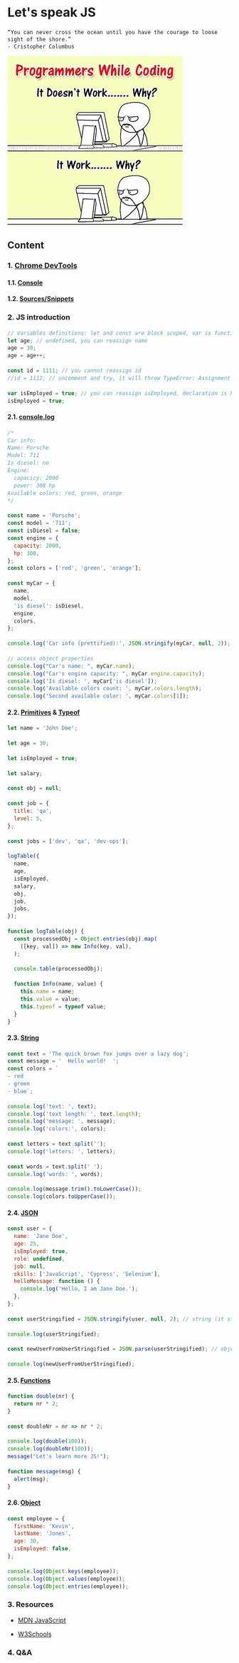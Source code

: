 # Let's speak JS

```text
“You can never cross the ocean until you have the courage to loose sight of the shore.”    
- Cristopher Columbus
```

![](../resource/image/works_why.jpg)

## Content

### 1. [Chrome DevTools](https://developer.chrome.com/docs/devtools)

#### 1.1. [Console](https://developer.chrome.com/docs/devtools/console)

#### 1.2. [Sources/Snippets](https://developer.chrome.com/docs/devtools/javascript/snippets)

### 2. JS introduction

```javascript
// Variables definitions: let and const are block scoped, var is function scoped.
let age; // undefined, you can reassign name
age = 30;
age = age++;

const id = 1111; // you cannot reassign id
//id = 1112; // uncomment and try, it will throw TypeError: Assignment to constant variable

var isEmployed = true; // you can reassign isEmployed, declaration is hoisted
isEmployed = true;
```

#### 2.1. [console.log](https://developer.mozilla.org/en-US/docs/Web/API/console/log_static)

```javascript
/*
Car info:
Name: Porsche
Model: 711
Is diesel: no
Engine:
  capacicy: 2000
  power: 300 hp
Available colors: red, green, orange
*/

const name = 'Porsche';
const model = '711';
const isDiesel = false;
const engine = {
  capacity: 2000,
  hp: 300,
};
const colors = ['red', 'green', 'orange'];

const myCar = {
  name,
  model,
  'is diesel': isDiesel,
  engine,
  colors,
};

console.log('Car info (prettified):', JSON.stringify(myCar, null, 2));

// access object properties
console.log("Car's name: ", myCar.name);
console.log("Car's engine capacity: ", myCar.engine.capacity);
console.log('Is diesel: ', myCar['is diesel']);
console.log('Available colors count: ', myCar.colors.length);
console.log('Second available color: ', myCar.colors[1]);
```

#### 2.2. [Primitives](https://developer.mozilla.org/en-US/docs/Glossary/Primitive) & [Typeof](https://developer.mozilla.org/en-US/docs/Web/JavaScript/Reference/Operators/typeof)

```javascript
let name = 'John Doe';

let age = 30;

let isEmployed = true;

let salary;

const obj = null;

const job = {
  title: 'qa',
  level: 5,
};

const jobs = ['dev', 'qa', 'dev-ops'];

logTable({
  name,
  age,
  isEmployed,
  salary,
  obj,
  job,
  jobs,
});

function logTable(obj) {
  const processedObj = Object.entries(obj).map(
    ([key, val]) => new Info(key, val),
  );

  console.table(processedObj);

  function Info(name, value) {
    this.name = name;
    this.value = value;
    this.typeof = typeof value;
  }
}
```

#### 2.3. [String](https://developer.mozilla.org/en-US/docs/Web/JavaScript/Reference/Global_Objects/String)

```javascript
const text = 'The quick brown fox jumps over a lazy dog';
const message = '  Hello world!  ';
const colors = `
- red
- green
- blue`;

console.log('text: ', text);
console.log('text length: ', text.length);
console.log('message: ', message);
console.log('colors:', colors);

const letters = text.split('');
console.log('letters: ', letters);

const words = text.split(' ');
console.log('words: ', words);

console.log(message.trim().toLowerCase());
console.log(colors.toUpperCase());
```

#### 2.4. [JSON](https://developer.mozilla.org/en-US/docs/Web/JavaScript/Reference/Global_Objects/JSON)

```javascript
const user = {
  name: 'Jane Doe',
  age: 25,
  isEmployed: true,
  role: undefined,
  job: null,
  skills: ['JavaScript', 'Cypress', 'Selenium'],
  helloMessage: function () {
    console.log('Hello, I am Jane Doe.');
  },
};

const userStringified = JSON.stringify(user, null, 2); // string (it strips undefined and functions values)

console.log(userStringified);

const newUserFromUserStringified = JSON.parse(userStringified); // object

console.log(newUserFromUserStringified);
```

#### 2.5. [Functions](https://developer.mozilla.org/en-US/docs/Web/JavaScript/Guide/Functions)

```javascript
function double(nr) {
  return nr * 2;
}

const doubleNr = nr => nr * 2;

console.log(double(100));
console.log(doubleNr(100));
message("Let's learn more JS!");

function message(msg) {
  alert(msg);
}
```

#### 2.6. [Object](https://developer.mozilla.org/en-US/docs/Learn/JavaScript/Objects/Basics)

```javascript
const employee = {
  firstName: 'Kevin',
  lastName: 'Jones',
  age: 30,
  isEmployed: false,
};

console.log(Object.keys(employee));
console.log(Object.values(employee));
console.log(Object.entries(employee));
```

### 3. Resources

- [MDN JavaScript](https://developer.mozilla.org/en-US/docs/Web/JavaScript)

- [W3Schools](https://www.w3schools.com/js/)

### 4. Q&A
